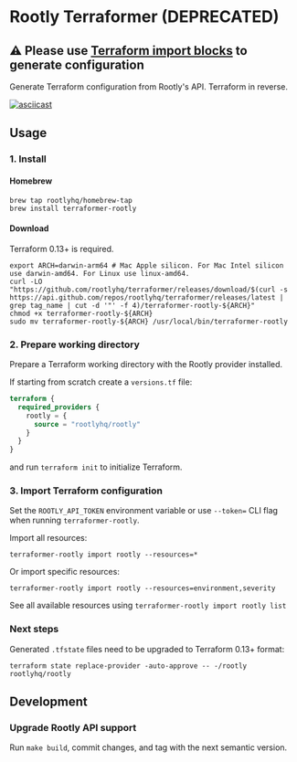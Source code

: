 # Rootly Terraformer (DEPRECATED)

## ⚠️ Please use [Terraform import blocks](https://developer.hashicorp.com/terraform/language/import/generating-configuration) to generate configuration

Generate Terraform configuration from Rootly's API. Terraform in reverse.

[![asciicast](https://asciinema.org/a/630898.svg)](https://asciinema.org/a/630898)

## Usage

### 1. Install

#### Homebrew

    brew tap rootlyhq/homebrew-tap
    brew install terraformer-rootly

#### Download

Terraform 0.13+ is required.

    export ARCH=darwin-arm64 # Mac Apple silicon. For Mac Intel silicon use darwin-amd64. For Linux use linux-amd64.
    curl -LO "https://github.com/rootlyhq/terraformer/releases/download/$(curl -s https://api.github.com/repos/rootlyhq/terraformer/releases/latest | grep tag_name | cut -d '"' -f 4)/terraformer-rootly-${ARCH}"
    chmod +x terraformer-rootly-${ARCH}
    sudo mv terraformer-rootly-${ARCH} /usr/local/bin/terraformer-rootly

### 2. Prepare working directory

Prepare a Terraform working directory with the Rootly provider installed.

If starting from scratch create a `versions.tf` file:

```tf
terraform {
  required_providers {
    rootly = {
      source = "rootlyhq/rootly"
    }
  }
}
```

and run `terraform init` to initialize Terraform.

### 3. Import Terraform configuration

Set the `ROOTLY_API_TOKEN` environment variable or use `--token=` CLI flag when running `terraformer-rootly`.

Import all resources:

    terraformer-rootly import rootly --resources=*

Or import specific resources:

    terraformer-rootly import rootly --resources=environment,severity

See all available resources using `terraformer-rootly import rootly list`

### Next steps

Generated `.tfstate` files need to be upgraded to Terraform 0.13+ format:

    terraform state replace-provider -auto-approve -- -/rootly rootlyhq/rootly

## Development

### Upgrade Rootly API support

Run `make build`, commit changes, and tag with the next semantic version.
